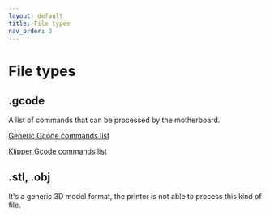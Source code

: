 ```yaml
---
layout: default
title: File types
nav_order: 3
---
```


# File types

## .gcode

A list of commands that can be processed by the motherboard.

[Generic Gcode commands list](https://www.reprap.org/wiki/G-code)

[Klipper Gcode commands list](https://www.klipper3d.org/G-Codes.html)


## .stl, .obj

It's a generic 3D model format, the printer is not able to process this kind of file.
